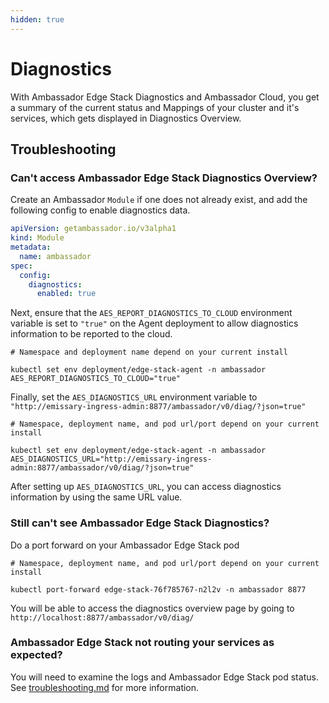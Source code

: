 ```yaml
---
hidden: true
---
```


# Diagnostics

With Ambassador Edge Stack Diagnostics and Ambassador Cloud, you get a summary of the current status and Mappings of your cluster and it's services, which gets displayed in Diagnostics Overview.

## Troubleshooting

### Can't access Ambassador Edge Stack Diagnostics Overview?

Create an Ambassador `Module` if one does not already exist, and add the following config to enable diagnostics data.

```yaml
apiVersion: getambassador.io/v3alpha1
kind: Module
metadata:
  name: ambassador
spec:
  config:
    diagnostics:
      enabled: true
```

Next, ensure that the `AES_REPORT_DIAGNOSTICS_TO_CLOUD` environment variable is set to `"true"` on the Agent deployment to allow diagnostics information to be reported to the cloud.

```shell
# Namespace and deployment name depend on your current install

kubectl set env deployment/edge-stack-agent -n ambassador AES_REPORT_DIAGNOSTICS_TO_CLOUD="true"
```

Finally, set the `AES_DIAGNOSTICS_URL` environment variable to `"http://emissary-ingress-admin:8877/ambassador/v0/diag/?json=true"`

```shell
# Namespace, deployment name, and pod url/port depend on your current install

kubectl set env deployment/edge-stack-agent -n ambassador AES_DIAGNOSTICS_URL="http://emissary-ingress-admin:8877/ambassador/v0/diag/?json=true"
```

After setting up `AES_DIAGNOSTICS_URL`, you can access diagnostics information by using the same URL value.

### Still can't see Ambassador Edge Stack Diagnostics?

Do a port forward on your Ambassador Edge Stack pod

```shell
# Namespace, deployment name, and pod url/port depend on your current install

kubectl port-forward edge-stack-76f785767-n2l2v -n ambassador 8877
```

You will be able to access the diagnostics overview page by going to `http://localhost:8877/ambassador/v0/diag/`

### Ambassador Edge Stack not routing your services as expected?

You will need to examine the logs and Ambassador Edge Stack pod status. See [troubleshooting.md](troubleshooting.md "mention") for more information.
